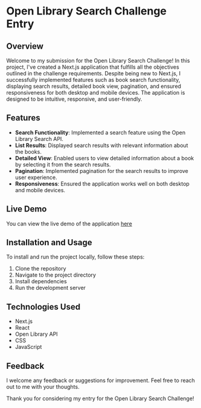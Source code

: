 # Open Library Search Challenge Entry

## Overview

Welcome to my submission for the Open Library Search Challenge! In this project, I've created a Next.js application that fulfills all the objectives outlined in the challenge requirements. Despite being new to Next.js, I successfully implemented features such as book search functionality, displaying search results, detailed book view, pagination, and ensured responsiveness for both desktop and mobile devices. The application is designed to be intuitive, responsive, and user-friendly.

## Features

- **Search Functionality**: Implemented a search feature using the Open Library Search API.
- **List Results**: Displayed search results with relevant information about the books.
- **Detailed View**: Enabled users to view detailed information about a book by selecting it from the search results.
- **Pagination**: Implemented pagination for the search results to improve user experience.
- **Responsiveness**: Ensured the application works well on both desktop and mobile devices.

## Live Demo

You can view the live demo of the application [here](https://next-js-challenge-marisa-miller.vercel.app/)

## Installation and Usage

To install and run the project locally, follow these steps:

1. Clone the repository
2. Navigate to the project directory
3. Install dependencies
4. Run the development server

## Technologies Used

- Next.js
- React
- Open Library API
- CSS
- JavaScript

## Feedback

I welcome any feedback or suggestions for improvement. Feel free to reach out to me with your thoughts.

Thank you for considering my entry for the Open Library Search Challenge!
